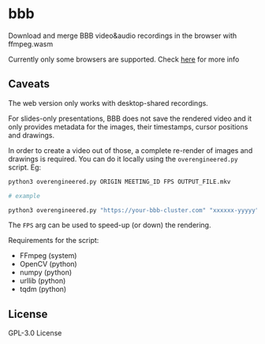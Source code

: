 # bbb
Download and merge BBB video&amp;audio recordings in the browser with ffmpeg.wasm

Currently only some browsers are supported. Check [here](https://github.com/ffmpegwasm/ffmpeg.wasm) for more info


## Caveats 
The web version only works with desktop-shared recordings.


For slides-only presentations, BBB does not save the rendered video and it only provides metadata for the images, their timestamps, cursor positions and drawings. 

In order to create a video out of those, a complete re-render of images and drawings is required. 
You can do it locally using the `overengineered.py` script.
Eg:
```sh
python3 overengineered.py ORIGIN MEETING_ID FPS OUTPUT_FILE.mkv

# example

python3 overengineered.py "https://your-bbb-cluster.com" "xxxxxx-yyyyy" 5 output.mkv
```

The `FPS` arg can be used to speed-up (or down) the rendering.

Requirements for the script:
- FFmpeg (system)
- OpenCV (python)
- numpy (python)
- urllib (python)
- tqdm (python)

## License
GPL-3.0 License
